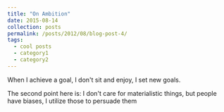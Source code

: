 ```yaml
---
title: "On Ambition"
date: 2015-08-14
collection: posts
permalink: /posts/2012/08/blog-post-4/
tags:
  - cool posts
  - category1
  - category2
---
```


When I achieve a goal, I don't sit and enjoy, I set new goals.

The second point here is: I don't care for materialistic things, but people have biases, I utilize those to persuade them
